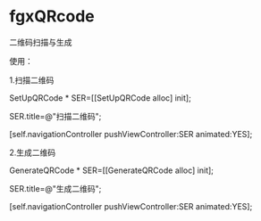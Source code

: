 # fgxQRcode
二维码扫描与生成

使用：

 1.扫描二维码

  SetUpQRCode * SER=[[SetUpQRCode alloc] init];

  SER.title=@"扫描二维码";

  [self.navigationController pushViewController:SER animated:YES];

 2.生成二维码

  GenerateQRCode * SER=[[GenerateQRCode alloc] init];

  SER.title=@"生成二维码";

  [self.navigationController pushViewController:SER animated:YES];
 